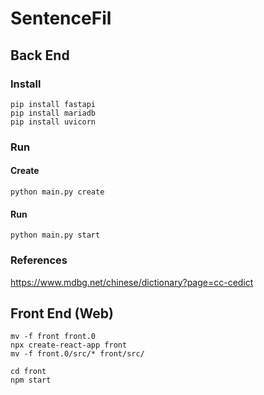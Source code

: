 # SentenceFil

## Back End

### Install

```
pip install fastapi
pip install mariadb
pip install uvicorn
```

### Run

#### Create

```
python main.py create
```

#### Run

```
python main.py start
```

### References

https://www.mdbg.net/chinese/dictionary?page=cc-cedict

## Front End (Web)

```
mv -f front front.0
npx create-react-app front
mv -f front.0/src/* front/src/

cd front
npm start
```
